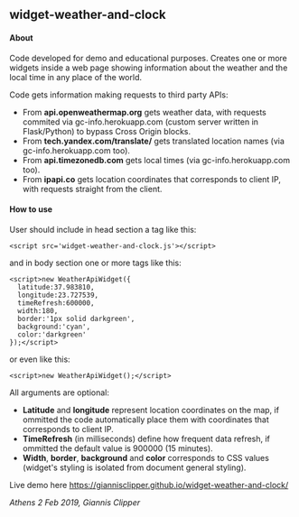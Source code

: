 ## widget-weather-and-clock

#### About
Code developed for demo and educational purposes. Creates one or more widgets inside a web page showing information about the weather and the local time in any place of the world. 

Code gets information making requests to third party APIs:
- From __api.openweathermap.org__ gets weather data, with requests commited via gc-info.herokuapp.com (custom server written in Flask/Python) to bypass Cross Origin blocks.
- From __tech.yandex.com/translate/__ gets translated location names (via gc-info.herokuapp.com too). 
- From __api.timezonedb.com__ gets local times (via gc-info.herokuapp.com too).
- From __ipapi.co__ gets location coordinates that corresponds to client IP, with requests straight from the client.

#### How to use
User should include in head section a tag like this:
```
<script src='widget-weather-and-clock.js'></script> 
```
and in body section one or more tags like this:
```
<script>new WeatherApiWidget({
  latitude:37.983810, 
  longitude:23.727539, 
  timeRefresh:600000, 
  width:180,
  border:'1px solid darkgreen', 
  background:'cyan', 
  color:'darkgreen'
});</script>
```
or even like this: 
```
<script>new WeatherApiWidget();</script>
```

All arguments are optional:
- __Latitude__ and __longitude__ represent location coordinates on the map, if ommitted the code automatically place them with coordinates that corresponds to client IP. 
- __TimeRefresh__ (in milliseconds) define how frequent data refresh, if ommitted the default value is 900000 (15 minutes). 
- __Width__, __border__, __background__ and __color__ corresponds to CSS values (widget's styling is isolated from document general styling).

Live demo here https://giannisclipper.github.io/widget-weather-and-clock/

_Athens 2 Feb 2019, Giannis Clipper_